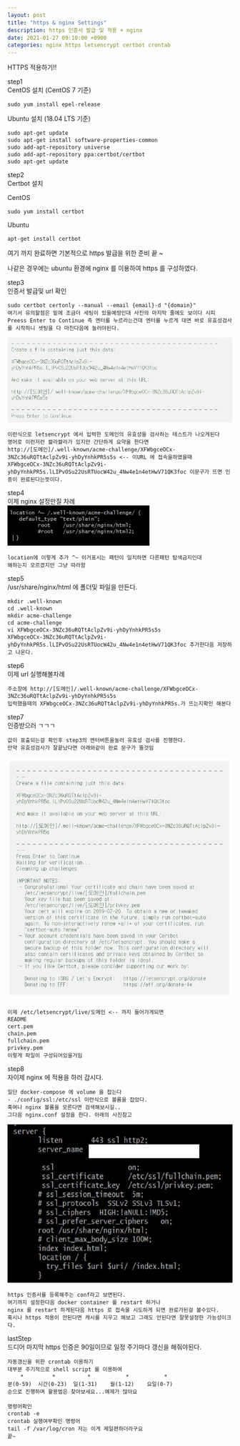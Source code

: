 ```yaml
---
layout: post
title: "https & nginx Settings"
description: https 인증서 발급 및 적용 + nginx
date: 2021-01-27 09:10:00 +0900
categories: nginx https letsencrypt certbot crontab
---
```


HTTPS 적용하기!!

step1<br>
CentOS 설치 (CentOS 7 기준)

```
sudo yum install epel-release
```

Ubuntu 설치 (18.04 LTS 기준)

```
sudo apt-get update
sudo apt-get install software-properties-common
sudo add-apt-repository universe
sudo add-apt-repository ppa:certbot/certbot
sudo apt-get update
```

step2<br>
Certbot 설치

CentOS

```
sudo yum install certbot
```

Ubuntu

```
apt-get install certbot
```

여기 까지 완료하면 기본적으로 https 발급을 위한 준비 끝 ~

나같은 경우에는 ubuntu 환경에 nginx 를 이용하여 https 를 구성하였다.

step3<br>
인증서 발급및 url 확인

```
sudo certbot certonly --manual --email {email}-d "{domain}"
여기서 유의할점은 밑에 조금더 세팅이 있을예정인대 사진의 마지막 줄에도 보이다 시피
Preess Enter to Continue 즉 엔터를 누르라는건대 엔터를 누르게 대면 바로 유효성검사를 시작하니 셋팅을 다 마친다음에 눌러야된다.
```

![](/capture/https/https.JPG)

```
이런식으로 letsencrypt 에서 입력한 도메인의 유효성을 검사하는 테스트가 나오게된다
영어로 이런저런 쏼라쏼라가 있지만 간단하게 요약을 한다면
http://[도메인]/.well-known/acme-challenge/XFWbgceOCx-3NZc36uRQTtAclpZv9i-yhDyYnhkPR5s5s <-- 이URL 에 접속을하였을때
XFWbgceOCx-3NZc36uRQTtAclpZv9i-yhDyYnhkPR5s.lLIPvOSu22UsRTUocW42u_4Nw4e1n4etHwV71QK3foc 이문구가 뜨면 인증이 완료된다는뜻이다.

```

step4<br>
이제 nginx 설정만질 차례<br>
![](/capture/https/https2.JPG)

```
location에 이렇게 추가 ^~ 이거표시는 패턴이 일치하면 다른패턴 탐색금지인대
왜하는지 모르겠지만 그냥 따라함
```

step5<br>
/usr/share/nginx/html 에 폴더및 파일을 만든다.

```
mkdir .well-known
cd .well-known
mkdir acme-challenge
cd acme-challenge
vi XFWbgceOCx-3NZc36uRQTtAclpZv9i-yhDyYnhkPR5s5s
XFWbgceOCx-3NZc36uRQTtAclpZv9i-yhDyYnhkPR5s.lLIPvOSu22UsRTUocW42u_4Nw4e1n4etHwV71QK3foc 추가한다음 저장하고 나온다.
```

step6<br>
이제 url 실행해볼차례

```
주소창에 http://[도메인]/.well-known/acme-challenge/XFWbgceOCx-3NZc36uRQTtAclpZv9i-yhDyYnhkPR5s5s
입력했을때의 XFWbgceOCx-3NZc36uRQTtAclpZv9i-yhDyYnhkPR5s.가 뜨는지확인 해본다
```

step7<br>
인증받으러 ㄱㄱㄱ

```
값이 표출되는걸 확인후 step3의 엔터버튼을눌러 유효성 검사를 진행한다.
만약 유효성검사가 잘끝났다면 아래와같이 완료 문구가 뜰것임
```

![](/capture/https/https3.JPG)

```
이제 /etc/letsencrypt/live/도메인 <-- 까지 들어가게되면
README
cert.pem
chain.pem
fullchain.pem
privkey.pem
이렇게 파일이 구성되어있을거임
```

step8<br>
자이제 nginx 에 적용을 하러 갑시다.

```
일단 docker-compose 에 volume 을 잡는다
- ./config/ssl:/etc/ssl 이런식으로 볼륨을 잡았다.
혹여나 nginx 볼륨을 모른다면 검색해보시길..
그다음 nginx.conf 설정을 한다. 아래의 사진참고
```

![](/capture/https/https4.JPG)

```
https 인증서를 등록해주는 conf라고 보면된다.
여기까지 설정한다음 docker container 를 restart 하거나
nginx 를 restart 하게된다음 https 로 접속을 시도하게 되면 완료가된걸 볼수있다.
혹시나 https 적용이 안된다면 캐시를 지우고 해보고 그래도 안된다면 잘못설정한 가능성이크다.
```

lastStep<br>
드디어 마지막 https 인증은 90일이므로 일정 주기마다 갱신을 해줘야된다.

```
자동갱신을 위한 crontab 이용하기
대부분 주기적으로 shell script 를 이용하여
    *         *          *           *           *
분(0-59)  시간(0-23)  일(1-31)    월(1-12)    요일(0-7)
순으로 진행하며 활용법은 찾아보세요...예제가 많아요

명령어확인
crontab -e
crontab 실행여부확인 명령어
tail -f /var/log/cron 저는 이게 제일편하더라구요
끝~
```
